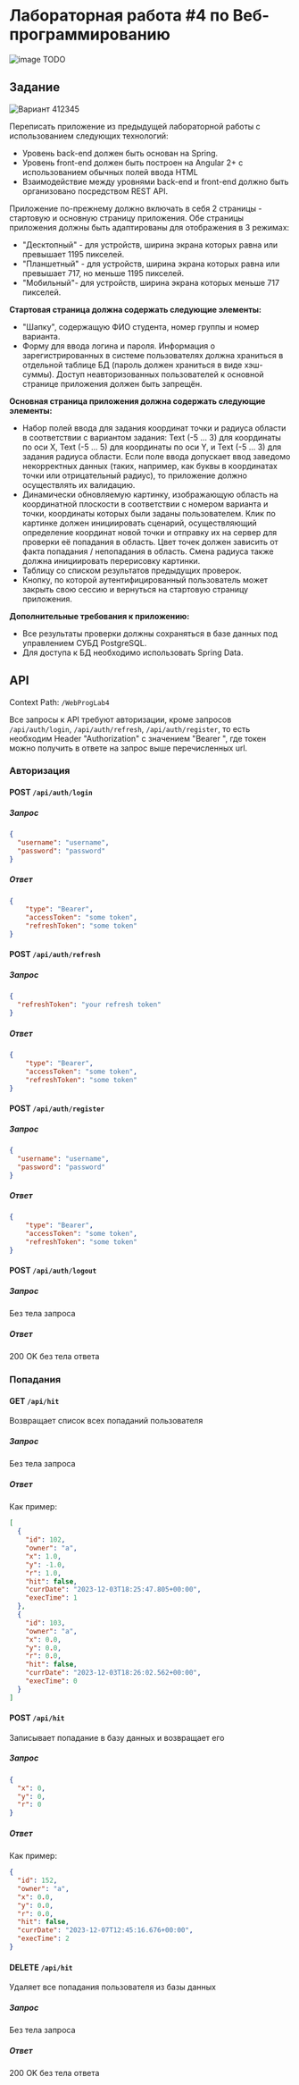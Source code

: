 # Лабораторная работа #4 по Веб-программированию

![image]() TODO

## Задание

![Вариант 412345](img.png)

Переписать приложение из предыдущей лабораторной работы с использованием следующих технологий:

- Уровень back-end должен быть основан на Spring.
- Уровень front-end должен быть построен на Angular 2+ с использованием обычных полей ввода HTML
- Взаимодействие между уровнями back-end и front-end должно быть организовано посредством REST API.

Приложение по-прежнему должно включать в себя 2 страницы - стартовую и основную страницу приложения. Обе страницы приложения должны быть адаптированы для отображения в 3 режимах:

- "Десктопный" - для устройств, ширина экрана которых равна или превышает 1195 пикселей.
- "Планшетный" - для устройств, ширина экрана которых равна или превышает 717, но меньше 1195 пикселей.
- "Мобильный"- для устройств, ширина экрана которых меньше 717 пикселей.

**Стартовая страница должна содержать следующие элементы:**

- "Шапку", содержащую ФИО студента, номер группы и номер варианта.
- Форму для ввода логина и пароля. Информация о зарегистрированных в системе пользователях должна храниться в отдельной таблице БД (пароль должен храниться в виде хэш-суммы). Доступ неавторизованных пользователей к основной странице приложения должен быть запрещён.

**Основная страница приложения должна содержать следующие элементы:**

- Набор полей ввода для задания координат точки и радиуса области в соответствии с вариантом задания: Text (-5 ... 3) для координаты по оси X, Text (-5 ... 5) для координаты по оси Y, и Text (-5 ... 3) для задания радиуса области. Если поле ввода допускает ввод заведомо некорректных данных (таких, например, как буквы в координатах точки или отрицательный радиус), то приложение должно осуществлять их валидацию.
- Динамически обновляемую картинку, изображающую область на координатной плоскости в соответствии с номером варианта и точки, координаты которых были заданы пользователем. Клик по картинке должен инициировать сценарий, осуществляющий определение координат новой точки и отправку их на сервер для проверки её попадания в область. Цвет точек должен зависить от факта попадания / непопадания в область. Смена радиуса также должна инициировать перерисовку картинки.
- Таблицу со списком результатов предыдущих проверок.
- Кнопку, по которой аутентифицированный пользователь может закрыть свою сессию и вернуться на стартовую страницу приложения.

**Дополнительные требования к приложению:**

- Все результаты проверки должны сохраняться в базе данных под управлением СУБД PostgreSQL.
- Для доступа к БД необходимо использовать Spring Data.

## API

Context Path: `/WebProgLab4`

Все запросы к API требуют авторизации, кроме запросов `/api/auth/login`, `/api/auth/refresh`, `/api/auth/register`,
то есть необходим Header "Authorization" с значением "Bearer <token>", где токен можно получить в ответе на запрос выше перечисленных url.

### Авторизация

#### POST `/api/auth/login`

##### Запрос
```json
{
  "username": "username",
  "password": "password"
}
```
##### Ответ
```json
{
    "type": "Bearer",
    "accessToken": "some token",
    "refreshToken": "some token"
}
```

#### POST `/api/auth/refresh`

##### Запрос
```json
{
  "refreshToken": "your refresh token"
}
```
##### Ответ
```json
{
    "type": "Bearer",
    "accessToken": "some token",
    "refreshToken": "some token"
}
```

#### POST `/api/auth/register`

##### Запрос
```json
{
  "username": "username",
  "password": "password"
}
```
##### Ответ
```json
{
    "type": "Bearer",
    "accessToken": "some token",
    "refreshToken": "some token"
}
```

#### POST `/api/auth/logout`

##### Запрос

Без тела запроса

##### Ответ
 200 OK без тела ответа

### Попадания

#### GET `/api/hit`

Возвращает список всех попаданий пользователя

##### Запрос

Без тела запроса

##### Ответ

Как пример:
```json
[
  {
    "id": 102,
    "owner": "a",
    "x": 1.0,
    "y": -1.0,
    "r": 1.0,
    "hit": false,
    "currDate": "2023-12-03T18:25:47.805+00:00",
    "execTime": 1
  },
  {
    "id": 103,
    "owner": "a",
    "x": 0.0,
    "y": 0.0,
    "r": 0.0,
    "hit": false,
    "currDate": "2023-12-03T18:26:02.562+00:00",
    "execTime": 0
  }
]
```

#### POST `/api/hit`

Записывает попадание в базу данных и возвращает его

##### Запрос
```json
{
  "x": 0,
  "y": 0,
  "r": 0
}
```

##### Ответ

Как пример:
```json
{
  "id": 152,
  "owner": "a",
  "x": 0.0,
  "y": 0.0,
  "r": 0.0,
  "hit": false,
  "currDate": "2023-12-07T12:45:16.676+00:00",
  "execTime": 2
}
```

#### DELETE `/api/hit`

Удаляет все попадания пользователя из базы данных

##### Запрос

Без тела запроса

##### Ответ

 200 OK без тела ответа